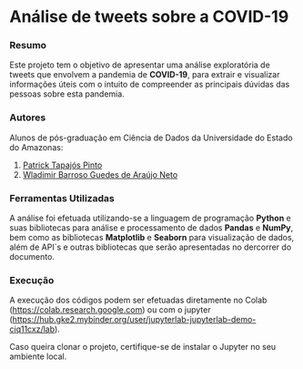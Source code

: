 # **Análise de tweets sobre a COVID-19**


### Resumo
Este projeto tem o objetivo de apresentar uma análise exploratória de tweets que envolvem a pandemia de **COVID-19**, para extrair e visualizar informações úteis com o intuito de compreender as principais dúvidas das pessoas sobre esta pandemia.


### Autores
Alunos de pós-graduação em Ciência de Dados da Universidade do Estado do Amazonas:
1.   [Patrick Tapajós Pinto](https://www.linkedin.com/in/patrick-tapajos-pinto/)
2.   [Wladimir Barroso Guedes de Araújo Neto](https://www.linkedin.com/in/wladneto/)


### Ferramentas Utilizadas
A análise foi efetuada utilizando-se a linguagem de programação **Python** e suas bibliotecas para análise e processamento de dados **Pandas** e **NumPy**, bem como as bibliotecas **Matplotlib** e **Seaborn** para visualização de dados, além de API´s e outras bibliotecas que serão apresentadas no dercorrer do documento.

### Execução
A execução dos códigos podem ser efetuadas diretamente no Colab (https://colab.research.google.com) ou com o jupyter (https://hub.gke2.mybinder.org/user/jupyterlab-jupyterlab-demo-ciq11cxz/lab). 

Caso queira clonar o projeto, certifique-se de instalar o Jupyter no seu ambiente local. 
